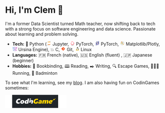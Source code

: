 # Hi, I'm Clem 👋

I'm a former Data Scientist turned Math teacher, now shifting back to tech with a strong focus on software engineering and data science. Passionate about learning and problem solving.

- **Tech:** 🐍 Python (<img src="data/jupyter.png" alt="Jupyter logo" width="15"/> Jupyter, <img src="data/pytorch.png" alt="PyTorch logo" width="15"/> PyTorch, <img src="data/pandas.png" alt="Pandas logo" width="15"/> PyTorch, <img src="data/matplotlib.png" alt="Matplotlib logo" width="15"/> Matplotlib/Plotly, <img src="data/ursina_engine.png" alt="Ursina logo" width="15"/> Ursina Engine), 💥 C, <img src="data/git.png" alt="Git logo" width="15"/> Git, <img src="data/linux.png" alt="Linux logo" width="15"/> Linux
- **Languages:** 🇫🇷 French (native), 🇺🇸 English (fluent) , 🇯🇵 Japanese (beginner)
- **Hobbies:** 📓 Bookbinding, 🕮 Reading, ✒️ Writing, 🔍 Escape Games, 🏃‍♀️‍➡️ Running, 🏸 Badminton

To see what I'm learning, see my [blog](https://clembytes.fr/).
I am also having fun on CodinGames sometimes:

<a href="https://www.codingame.com/profile/2fd6c27154680fa40354f78b6cd1d0829766093">
  <img src="data/CodinGame_Logo.svg" alt="CodinGame logo" width="200" />
</a>

<!--
**ClemBytes/ClemBytes** is a ✨ _special_ ✨ repository because its `README.md` (this file) appears on your GitHub profile.

Here are some ideas to get you started:

- 🔭 I’m currently working on ...
- 🌱 I’m currently learning ...
- 👯 I’m looking to collaborate on ...
- 🤔 I’m looking for help with ...
- 💬 Ask me about ...
- 📫 How to reach me: ...
- 😄 Pronouns: ...
- ⚡ Fun fact: ...
-->
